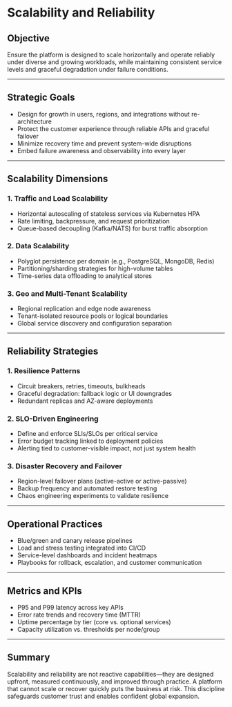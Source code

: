 # Scalability and Reliability

## Objective
Ensure the platform is designed to scale horizontally and operate reliably under diverse and growing workloads, while maintaining consistent service levels and graceful degradation under failure conditions.

---

## Strategic Goals
- Design for growth in users, regions, and integrations without re-architecture
- Protect the customer experience through reliable APIs and graceful failover
- Minimize recovery time and prevent system-wide disruptions
- Embed failure awareness and observability into every layer

---

## Scalability Dimensions

### 1. **Traffic and Load Scalability**
- Horizontal autoscaling of stateless services via Kubernetes HPA
- Rate limiting, backpressure, and request prioritization
- Queue-based decoupling (Kafka/NATS) for burst traffic absorption

### 2. **Data Scalability**
- Polyglot persistence per domain (e.g., PostgreSQL, MongoDB, Redis)
- Partitioning/sharding strategies for high-volume tables
- Time-series data offloading to analytical stores

### 3. **Geo and Multi-Tenant Scalability**
- Regional replication and edge node awareness
- Tenant-isolated resource pools or logical boundaries
- Global service discovery and configuration separation

---

## Reliability Strategies

### 1. **Resilience Patterns**
- Circuit breakers, retries, timeouts, bulkheads
- Graceful degradation: fallback logic or UI downgrades
- Redundant replicas and AZ-aware deployments

### 2. **SLO-Driven Engineering**
- Define and enforce SLIs/SLOs per critical service
- Error budget tracking linked to deployment policies
- Alerting tied to customer-visible impact, not just system health

### 3. **Disaster Recovery and Failover**
- Region-level failover plans (active-active or active-passive)
- Backup frequency and automated restore testing
- Chaos engineering experiments to validate resilience

---

## Operational Practices
- Blue/green and canary release pipelines
- Load and stress testing integrated into CI/CD
- Service-level dashboards and incident heatmaps
- Playbooks for rollback, escalation, and customer communication

---

## Metrics and KPIs
- P95 and P99 latency across key APIs
- Error rate trends and recovery time (MTTR)
- Uptime percentage by tier (core vs. optional services)
- Capacity utilization vs. thresholds per node/group

---

## Summary
Scalability and reliability are not reactive capabilities—they are designed upfront, measured continuously, and improved through practice. A platform that cannot scale or recover quickly puts the business at risk. This discipline safeguards customer trust and enables confident global expansion.
